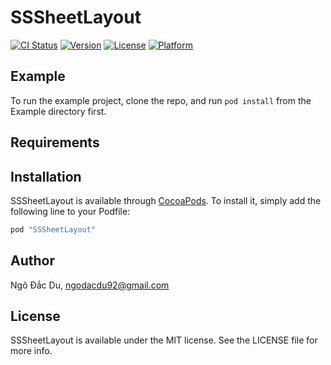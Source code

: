 # SSSheetLayout

[![CI Status](http://img.shields.io/travis/Macbook/SSSheetLayout.svg?style=flat)](https://travis-ci.org/Macbook/SSSheetLayout)
[![Version](https://img.shields.io/cocoapods/v/SSSheetLayout.svg?style=flat)](http://cocoapods.org/pods/SSSheetLayout)
[![License](https://img.shields.io/cocoapods/l/SSSheetLayout.svg?style=flat)](http://cocoapods.org/pods/SSSheetLayout)
[![Platform](https://img.shields.io/cocoapods/p/SSSheetLayout.svg?style=flat)](http://cocoapods.org/pods/SSSheetLayout)

## Example

To run the example project, clone the repo, and run `pod install` from the Example directory first.

## Requirements

## Installation

SSSheetLayout is available through [CocoaPods](http://cocoapods.org). To install
it, simply add the following line to your Podfile:

```ruby
pod "SSSheetLayout"
```

## Author

Ngô Đắc Du, ngodacdu92@gmail.com

## License

SSSheetLayout is available under the MIT license. See the LICENSE file for more info.
